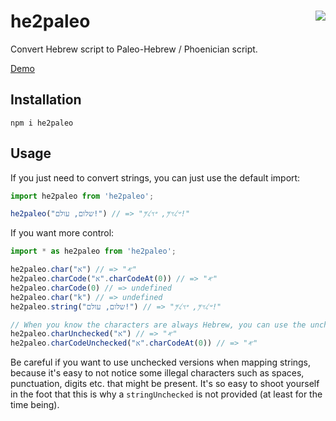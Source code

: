 # he2paleo [<img src="https://img.shields.io/npm/v/he2paleo?logo=npm" align="right" />](https://www.npmjs.com/package/he2paleo)


Convert Hebrew script to Paleo-Hebrew / Phoenician script.

[Demo](https://yehuthi.github.io/tatqan/)

## Installation

```shell
npm i he2paleo
```

## Usage

If you just need to convert strings, you can just use the default import:
```typescript
import he2paleo from 'he2paleo';

he2paleo("שלום, עולם!") // => "𐤔𐤋𐤅𐤌, 𐤏𐤅𐤋𐤌!"
```

If you want more control:
```typescript
import * as he2paleo from 'he2paleo';

he2paleo.char("א") // => "𐤀"
he2paleo.charCode("א".charCodeAt(0)) // => "𐤀"
he2paleo.charCode(0) // => undefined
he2paleo.char("k") // => undefined
he2paleo.string("שלום, עולם!") // => "𐤔𐤋𐤅𐤌, 𐤏𐤅𐤋𐤌!"

// When you know the characters are always Hebrew, you can use the unchecked versions:
he2paleo.charUnchecked("א") // => "𐤀"
he2paleo.charCodeUnchecked("א".charCodeAt(0)) // => "𐤀"
```

Be careful if you want to use unchecked versions when mapping strings, because it's easy to not notice some illegal characters such as spaces, punctuation, digits etc. that might be present. It's so easy to shoot yourself in the foot that this is why a `stringUnchecked` is not provided (at least for the time being).
